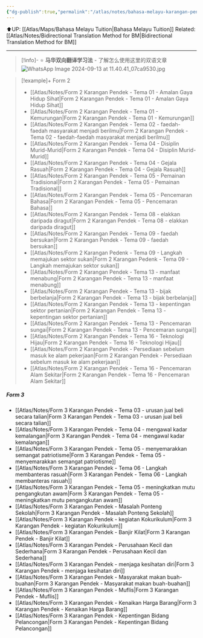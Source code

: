 ```yaml
---
{"dg-publish":true,"permalink":"/atlas/notes/bahasa-melayu-karangan-pendek-form-1-3/"}
---
```


⬆️UP: [[Atlas/Maps/Bahasa Melayu Tuition\|Bahasa Melayu Tuition]]
Related: [[Atlas/Notes/Bidirectional Translation Method for BM\|Bidirectional Translation Method for BM]]

---

> [!info]- ⭐ **马华双向翻译学习法** - 了解怎么使用这里的双语文章
> ![WhatsApp Image 2024-09-13 at 11.40.41_07ca9530.jpg](/img/user/Atlas/Utilities/Images/WhatsApp%20Image%202024-09-13%20at%2011.40.41_07ca9530.jpg)


> [!example]+ Form 2
> - [[Atlas/Notes/Form 2 Karangan Pendek - Tema 01 - Amalan Gaya Hidup Sihat\|Form 2 Karangan Pendek - Tema 01 - Amalan Gaya Hidup Sihat]]
> - [[Atlas/Notes/Form 2 Karangan Pendek - Tema 01 - Kemurungan\|Form 2 Karangan Pendek - Tema 01 - Kemurungan]]
> - [[Atlas/Notes/Form 2 Karangan Pendek - Tema 02 - faedah-faedah masyarakat menjadi berilmu\|Form 2 Karangan Pendek - Tema 02 - faedah-faedah masyarakat menjadi berilmu]]
> - [[Atlas/Notes/Form 2 Karangan Pendek - Tema 04 - Disiplin Murid-Murid\|Form 2 Karangan Pendek - Tema 04 - Disiplin Murid-Murid]]
> - [[Atlas/Notes/Form 2 Karangan Pendek - Tema 04 - Gejala Rasuah\|Form 2 Karangan Pendek - Tema 04 - Gejala Rasuah]]
> - [[Atlas/Notes/Form 2 Karangan Pendek - Tema 05 - Pemainan Tradisional\|Form 2 Karangan Pendek - Tema 05 - Pemainan Tradisional]]
> - [[Atlas/Notes/Form 2 Karangan Pendek - Tema 05 - Pencemaran Bahasa\|Form 2 Karangan Pendek - Tema 05 - Pencemaran Bahasa]]
> - [[Atlas/Notes/Form 2 Karangan Pendek - Tema 08 - elakkan daripada diragut\|Form 2 Karangan Pendek - Tema 08 - elakkan daripada diragut]] 
> - [[Atlas/Notes/Form 2 Karangan Pendek - Tema 09 - faedah bersukan\|Form 2 Karangan Pendek - Tema 09 - faedah bersukan]]
> - [[Atlas/Notes/Form 2 Karangan Pedenk - Tema 09 - Langkah memajukan sektor sukan\|Form 2 Karangan Pedenk - Tema 09 - Langkah memajukan sektor sukan]]
> - [[Atlas/Notes/Form 2 Karangan Pendek - Tema 13 - manfaat menabung\|Form 2 Karangan Pendek - Tema 13 - manfaat menabung]]
> - [[Atlas/Notes/Form 2 Karangan Pendek - Tema 13 - bijak berbelanja\|Form 2 Karangan Pendek - Tema 13 - bijak berbelanja]]
> - [[Atlas/Notes/Form 2 Karangan Pendek - Tema 13 - kepentingan sektor pertanian\|Form 2 Karangan Pendek - Tema 13 - kepentingan sektor pertanian]]
> - [[Atlas/Notes/Form 2 Karangan Pendek - Tema 13 - Pencemaran sungai\|Form 2 Karangan Pendek - Tema 13 - Pencemaran sungai]]
> - [[Atlas/Notes/Form 2 Karangan Pendek - Tema 16 - Teknologi Hijau\|Form 2 Karangan Pendek - Tema 16 - Teknologi Hijau]]
> - [[Atlas/Notes/Form 2 Karangan Pendek - Persediaan sebelum masuk ke alam pekerjaan\|Form 2 Karangan Pendek - Persediaan sebelum masuk ke alam pekerjaan]]
> - [[Atlas/Notes/Form 2 Karangan Pendek - Tema 16 - Pencemaran Alam Sekitar\|Form 2 Karangan Pendek - Tema 16 - Pencemaran Alam Sekitar]]

##### Form 3

- [[Atlas/Notes/Form 3 Karangan Pendek - Tema 03 - urusan jual beli secara talian\|Form 3 Karangan Pendek - Tema 03 - urusan jual beli secara talian]]
- [[Atlas/Notes/Form 3 Karangan Pendek - Tema 04 - mengawal kadar kemalangan\|Form 3 Karangan Pendek - Tema 04 - mengawal kadar kemalangan]]
- [[Atlas/Notes/Form 3 Karangan Pendek - Tema 05 - menyemarakkan semangat patriotisme\|Form 3 Karangan Pendek - Tema 05 - menyemarakkan semangat patriotisme]]
- [[Atlas/Notes/Form 3 Karangan Pendek - Tema 06 - Langkah membanteras rasuah\|Form 3 Karangan Pendek - Tema 06 - Langkah membanteras rasuah]]
- [[Atlas/Notes/Form 3 Karangan Pendek - Tema 05 - meningkatkan mutu pengangkutan awam\|Form 3 Karangan Pendek - Tema 05 - meningkatkan mutu pengangkutan awam]]
- [[Atlas/Notes/Form 3 Karangan Pendek - Masalah Ponteng Sekolah\|Form 3 Karangan Pendek - Masalah Ponteng Sekolah]]
- [[Atlas/Notes/Form 3 Karangan Pendek - kegiatan Kokurikulum\|Form 3 Karangan Pendek - kegiatan Kokurikulum]]
- [[Atlas/Notes/Form 3 Karangan Pendek - Banjir Kilat\|Form 3 Karangan Pendek - Banjir Kilat]]
- [[Atlas/Notes/Form 3 Karangan Pendek - Perusahaan Kecil dan Sederhana\|Form 3 Karangan Pendek - Perusahaan Kecil dan Sederhana]]
- [[Atlas/Notes/Form 3 Karangan Pendek - menjaga kesihatan diri\|Form 3 Karangan Pendek - menjaga kesihatan diri]]
- [[Atlas/Notes/Form 3 Karangan Pendek - Masyarakat makan buah-buahan\|Form 3 Karangan Pendek - Masyarakat makan buah-buahan]]
- [[Atlas/Notes/Form 3 Karangan Pendek - Muflis\|Form 3 Karangan Pendek - Muflis]]
- [[Atlas/Notes/Form 3 Karangan Pendek - Kenaikan Harga Barang\|Form 3 Karangan Pendek - Kenaikan Harga Barang]]
- [[Atlas/Notes/Form 3 Karangan Pendek - Kepentingan Bidang Pelancongan\|Form 3 Karangan Pendek - Kepentingan Bidang Pelancongan]]